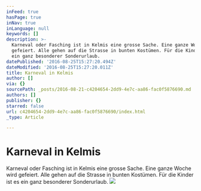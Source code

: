 ```yaml
---
inFeed: true
hasPage: true
inNav: true
inLanguage: null
keywords: []
description: >-
  Karneval oder Fasching ist in Kelmis eine grosse Sache. Eine ganze Woche wird
  gefeiert. Alle gehen auf die Strasse in bunten Kostümen. Für die Kinder ist es
  ein ganz besonderer Sonderurlaub.
datePublished: '2016-08-25T15:27:20.494Z'
dateModified: '2016-08-25T15:27:20.011Z'
title: Karneval in Kelmis
author: []
via: {}
sourcePath: _posts/2016-08-21-c4204654-2dd9-4e7c-aa86-fac0f5876690.md
authors: []
publisher: {}
starred: false
url: c4204654-2dd9-4e7c-aa86-fac0f5876690/index.html
_type: Article

---
```

# Karneval in Kelmis

Karneval oder Fasching ist in Kelmis eine grosse Sache. Eine ganze Woche wird gefeiert. Alle gehen auf die Strasse in bunten Kostümen. Für die Kinder ist es ein ganz besonderer Sonderurlaub.
![](https://the-grid-user-content.s3-us-west-2.amazonaws.com/51d32716-c97a-4b3f-aca4-45f0a3db49ab.jpg)